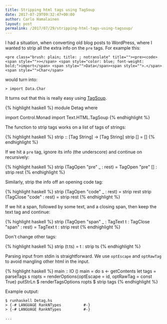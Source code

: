 ```yaml
---
title: Stripping html tags using TagSoup
date: 2017-07-29T09:32:47+00:00
author: Carlo Hamalainen
layout: post
permalink: /2017/07/29/stripping-html-tags-using-tagsoup/
---
```

I had a situation, when converting old blog posts to WordPress, where I wanted to strip all the extra info on the `pre` tags. For example this:

    <pre class="brush: plain; title: ; notranslate" title=""><pre><code><span style="">></span> <span style="color: blue; font-weight: bold;">import</span> <span style="">Data</span><span style="">.</span><span style="">Char</span>

would turn into: 

    > import Data.Char

It turns out that this is really easy using [TagSoup](https://hackage.haskell.org/package/tagsoup).

{% highlight haskell %}
module Detag where

import Control.Monad
import Text.HTML.TagSoup
{% endhighlight %}

The function to strip tags works on a list of tags of strings: 

{% highlight haskell %}
strip :: [Tag String] -> [Tag String]
strip [] = []
{% endhighlight %}

If we hit a `pre` tag, ignore its info (the underscore) and continue on recursively: 

{% highlight haskell %}
strip (TagOpen "pre" _ : rest) = TagOpen "pre" [] : strip rest
{% endhighlight %}

Similarly, strip the info off an opening code tag: 

{% highlight haskell %}
strip (TagOpen  "code" _ : rest) = strip rest
strip (TagClose "code"   : rest) = strip rest
{% endhighlight %}

If we hit a span, followed by some text, and a closing span, then keep the text tag and continue: 

{% highlight haskell %}
strip (TagOpen "span" _ : TagText t : TagClose "span" : rest)
  = TagText t : strip rest
{% endhighlight %}

Don't change other tags: 

{% highlight haskell %}
strip (t:ts) = t : strip ts
{% endhighlight %}

Parsing input from stdin is straightforward. We use `optEscape` and `optRawTag` to avoid mangling other html in the input.

{% highlight haskell %}
main :: IO ()
main = do
    s <- getContents
    let tags = parseTags s
        ropts = renderOptions{optEscape = id, optRawTag = const True}
    putStrLn $ renderTagsOptions ropts $ strip tags
{% endhighlight %}

Example output: 

    $ runhaskell Detag.hs 
    > {-# LANGUAGE RankNTypes          #-}
    > {-# LANGUAGE RankNTypes          #-}
    
    ...
